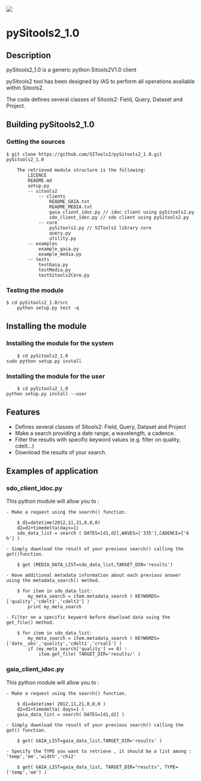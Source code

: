 ![](http://github.com/SITools2/core-v2/raw/dev/workspace/client-public/res/images/logo_01_petiteTaille.png)
# pySitools2_1.0
## Description
pySitools2_1.0 is a generic python Sitools2V1.0 client

pySitools2 tool has been designed by IAS to perform all operations available within Sitools2.

The code defines several classes of Sitools2: Field, Query, Dataset and Project. 

## Building pySitools2_1.0

### Getting the sources

	$ git clone https://github.com/SITools2/pySitools2_1.0.git pySitools2_1.0
	
        The retrieved module structure is the following:
            LICENCE
            README.md
            setup.py
            -- sitools2
                -- clients
                    README_GAIA.txt
                    README_MEDIA.txt
                    gaia_client_idoc.py // idoc client using pySitools2.py
                    sdo_client_idoc.py // sdo client using pySitools2.py
                -- core
                    pySitools2.py // SITools2 library core
                    query.py
                    utility.py
            -- examples
                example_gaia.py
                example_media.py
            -- tests
                testGaia.py
                testMedia.py
                testSitools2Core.py

### Testing the module

	$ cd pySitools2_1.0/src
        python setup.py test -q

## Installing the module

### Installing the module for the system

        $ cd pySitools2_1.0
	sudo python setup.py install

### Installing the module for the user

        $ cd pySitools2_1.0
	python setup.py install --user

## Features

- Defines several classes of Sitools2: Field, Query, Dataset and Project
- Make a search providing a date range, a wavelength, a cadence.
- Filter the results with specific keyword values (e.g. filter on quality, cdelt...)
- Download the results of your search.

## Examples of application

### sdo_client_idoc.py

This python module will allow you to :

    - Make a request using the search() function.

        $ d1=datetime(2012,11,21,0,0,0)
        d2=d1+timedelta(days=1)
        sdo_data_list = search ( DATES=[d1,d2],WAVES=['335'],CADENCE=['6 h'] )

    - Simply download the result of your previous search() calling the get()function.
    
        $ get (MEDIA_DATA_LIST=sdo_data_list,TARGET_DIR='results')

    - Have additional metadata information about each previous answer using the metadata_search() method.

        $ for item in sdo_data_list:
            my_meta_search = item.metadata_search ( KEYWORDS=['quality','cdelt1','cdelt2'] )
            print my_meta_search

    - Filter on a specific keyword before download data using the get_file() method.

        $ for item in sdo_data_list:
            my_meta_search = item.metadata_search ( KEYWORDS=['date__obs','quality','cdelt1','crval1'] )
            if (my_meta_search['quality'] == 0) :
                item.get_file( TARGET_DIR='results/' )

### gaia_client_idoc.py

This python module will allow you to :

    - Make a request using the search() function.

        $ d1=datetime( 2012,11,21,0,0,0 )
        d2=d1+timedelta( days=1 )
        gaia_data_list = search( DATES=[d1,d2] )

    - Simply download the result of your previous search() calling the get() function.

        $ get( GAIA_LIST=gaia_data_list,TARGET_DIR='results' )

    - Specify the TYPE you want to retrieve , it should be a list among : 'temp','em','width','chi2'

        $ get( GAIA_LIST=gaia_data_list, TARGET_DIR="results", TYPE=['temp','em'] )

